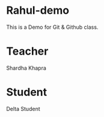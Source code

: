 # Rahul-demo
This is a Demo for Git &amp; Github class.

# Teacher
Shardha Khapra

# Student 
Delta Student
